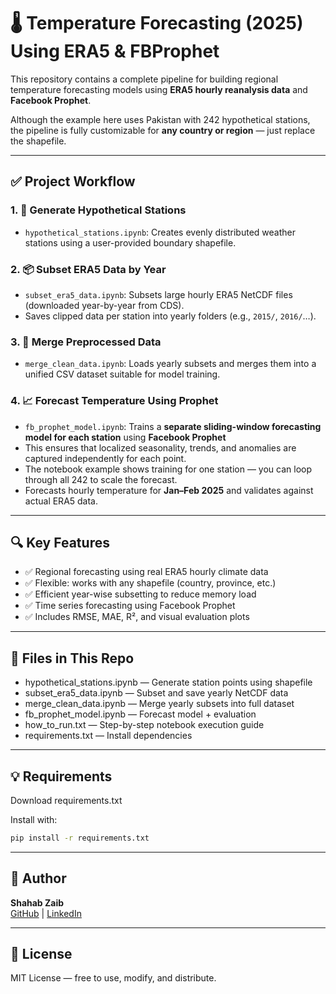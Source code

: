 # 🌡️ Temperature Forecasting (2025) Using ERA5 & FBProphet

This repository contains a complete pipeline for building regional temperature forecasting models using **ERA5 hourly reanalysis data** and **Facebook Prophet**.

Although the example here uses Pakistan with 242 hypothetical stations, the pipeline is fully customizable for **any country or region** — just replace the shapefile.

---

## ✅ Project Workflow

### 1. 📍 Generate Hypothetical Stations
- `hypothetical_stations.ipynb`: Creates evenly distributed weather stations using a user-provided boundary shapefile.

### 2. 📦 Subset ERA5 Data by Year
- `subset_era5_data.ipynb`: Subsets large hourly ERA5 NetCDF files (downloaded year-by-year from CDS).
- Saves clipped data per station into yearly folders (e.g., `2015/`, `2016/`…).

### 3. 🔀 Merge Preprocessed Data
- `merge_clean_data.ipynb`: Loads yearly subsets and merges them into a unified CSV dataset suitable for model training.

### 4. 📈 Forecast Temperature Using Prophet
- `fb_prophet_model.ipynb`: Trains a **separate sliding-window forecasting model for each station** using **Facebook Prophet**
- This ensures that localized seasonality, trends, and anomalies are captured independently for each point.
- The notebook example shows training for one station — you can loop through all 242 to scale the forecast.
- Forecasts hourly temperature for **Jan–Feb 2025** and validates against actual ERA5 data.
---

## 🔍 Key Features

- ✅ Regional forecasting using real ERA5 hourly climate data
- ✅ Flexible: works with any shapefile (country, province, etc.)
- ✅ Efficient year-wise subsetting to reduce memory load
- ✅ Time series forecasting using Facebook Prophet
- ✅ Includes RMSE, MAE, R², and visual evaluation plots

---

## 📁 Files in This Repo

- hypothetical_stations.ipynb — Generate station points using shapefile  
- subset_era5_data.ipynb — Subset and save yearly NetCDF data  
- merge_clean_data.ipynb — Merge yearly subsets into full dataset  
- fb_prophet_model.ipynb — Forecast model + evaluation  
- how_to_run.txt — Step-by-step notebook execution guide  
- requirements.txt — Install dependencies  

---

## 💡 Requirements

Download requirements.txt

Install with:

```bash
pip install -r requirements.txt
```

---

## 🧠 Author

**Shahab Zaib**  
[GitHub](https://github.com/ShahabZaib) | [LinkedIn](https://linkedin.com/in/shahab-zaib-376427247/)

---

## 🔗 License

MIT License — free to use, modify, and distribute.
